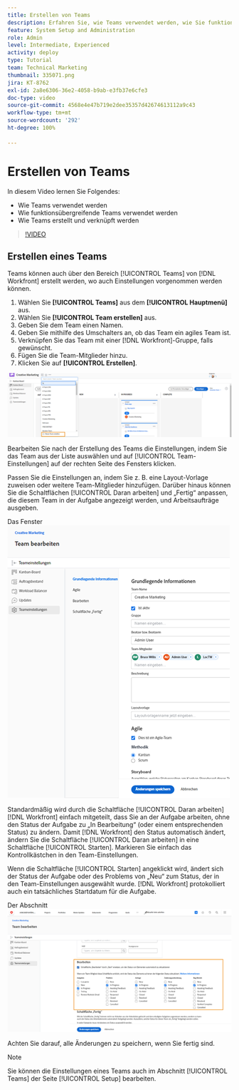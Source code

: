 ```yaml
---
title: Erstellen von Teams
description: Erfahren Sie, wie Teams verwendet werden, wie Sie funktionsübergreifende Teams verwenden und wie Sie Teams erstellen, um Benutzende zu organisieren und Berechtigungen zu erteilen.
feature: System Setup and Administration
role: Admin
level: Intermediate, Experienced
activity: deploy
type: Tutorial
team: Technical Marketing
thumbnail: 335071.png
jira: KT-8762
exl-id: 2a8e6306-36e2-4058-b9ab-e3fb37e6cfe3
doc-type: video
source-git-commit: 4568e4e47b719e2dee35357d42674613112a9c43
workflow-type: tm+mt
source-wordcount: '292'
ht-degree: 100%

---
```


# Erstellen von Teams

In diesem Video lernen Sie Folgendes:

* Wie Teams verwendet werden
* Wie funktionsübergreifende Teams verwendet werden
* Wie Teams erstellt und verknüpft werden

>[!VIDEO](https://video.tv.adobe.com/v/335071/?quality=12&learn=on&enablevpops)

## Erstellen eines Teams

Teams können auch über den Bereich [!UICONTROL Teams] von [!DNL Workfront] erstellt werden, wo auch Einstellungen vorgenommen werden können.

1. Wählen Sie **[!UICONTROL Teams]** aus dem **[!UICONTROL Hauptmenü]** aus.
1. Wählen Sie **[!UICONTROL Team erstellen]** aus.
1. Geben Sie dem Team einen Namen.
1. Geben Sie mithilfe des Umschalters an, ob das Team ein agiles Team ist.
1. Verknüpfen Sie das Team mit einer [!DNL Workfront]-Gruppe, falls gewünscht.
1. Fügen Sie die Team-Mitglieder hinzu.
1. Klicken Sie auf **[!UICONTROL Erstellen]**.

![Das Team-Menü auf der Seite [!UICONTROL Teams]](assets/admin-fund-create-team.png)

Bearbeiten Sie nach der Erstellung des Teams die Einstellungen, indem Sie das Team aus der Liste auswählen und auf [!UICONTROL Team-Einstellungen] auf der rechten Seite des Fensters klicken.

Passen Sie die Einstellungen an, indem Sie z. B. eine Layout-Vorlage zuweisen oder weitere Team-Mitglieder hinzufügen. Darüber hinaus können Sie die Schaltflächen [!UICONTROL Daran arbeiten] und „Fertig“ anpassen, die diesem Team in der Aufgabe angezeigt werden, und Arbeitsaufträge ausgeben.

Das Fenster ![[!UICONTROL Team bearbeiten]](assets/admin-fund-team-settings.png)

Standardmäßig wird durch die Schaltfläche [!UICONTROL Daran arbeiten] [!DNL Workfront] einfach mitgeteilt, dass Sie an der Aufgabe arbeiten, ohne den Status der Aufgabe zu „In Bearbeitung“ (oder einem entsprechenden Status) zu ändern. Damit [!DNL Workfront] den Status automatisch ändert, ändern Sie die Schaltfläche [!UICONTROL Daran arbeiten] in eine Schaltfläche [!UICONTROL Starten]. Markieren Sie einfach das Kontrollkästchen in den Team-Einstellungen.

Wenn die Schaltfläche [!UICONTROL Starten] angeklickt wird, ändert sich der Status der Aufgabe oder des Problems von „Neu“ zum Status, der in den Team-Einstellungen ausgewählt wurde. [!DNL Workfront] protokolliert auch ein tatsächliches Startdatum für die Aufgabe.

Der Abschnitt ![[!UICONTROL Daran arbeiten] im Fenster [!UICONTROL Team bearbeiten]](assets/admin-fund-start-button-team.png)

Achten Sie darauf, alle Änderungen zu speichern, wenn Sie fertig sind.


>[!NOTE]
>
>Sie können die Einstellungen eines Teams auch im Abschnitt [!UICONTROL Teams] der Seite [!UICONTROL Setup] bearbeiten.

<!--
learn more URLs
Create a team
Work On It and Done button overview
-->
